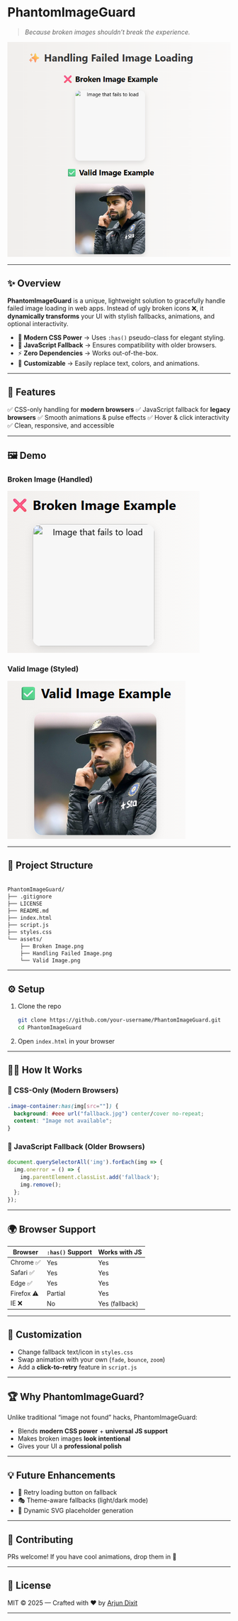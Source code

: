 #  **PhantomImageGuard**

> *Because broken images shouldn’t break the experience.*

![Demo GIF](https://github.com/Arjundixit18/PhantomImageGuard/blob/main/assets/Handling%20Failed%20Image.png) 

---

## ✨ Overview

**PhantomImageGuard** is a unique, lightweight solution to gracefully handle failed image loading in web apps.
Instead of ugly broken icons ❌, it **dynamically transforms** your UI with stylish fallbacks, animations, and optional interactivity.

* 🌈 **Modern CSS Power** → Uses `:has()` pseudo-class for elegant styling.
* 🔄 **JavaScript Fallback** → Ensures compatibility with older browsers.
* ⚡ **Zero Dependencies** → Works out-of-the-box.
* 🎨 **Customizable** → Easily replace text, colors, and animations.

---

## 🚀 Features

✅ CSS-only handling for **modern browsers**
✅ JavaScript fallback for **legacy browsers**
✅ Smooth animations & pulse effects
✅ Hover & click interactivity
✅ Clean, responsive, and accessible

---

## 🖼️ Demo

### Broken Image (Handled)

![Broken Image Demo](https://github.com/Arjundixit18/PhantomImageGuard/blob/main/assets/Broken%20Image.png) 

### Valid Image (Styled)

![Valid Image Demo](https://github.com/Arjundixit18/PhantomImageGuard/blob/main/assets/Valid%20Image.png) 

---

## 📂 Project Structure

```

PhantomImageGuard/
├── .gitignore
├── LICENSE
├── README.md
├── index.html
├── script.js
├── styles.css
└── assets/
    ├── Broken Image.png
    ├── Handling Failed Image.png
    └── Valid Image.png

```

---

## ⚙️ Setup

1. Clone the repo

   ```bash
   git clone https://github.com/your-username/PhantomImageGuard.git
   cd PhantomImageGuard
   ```

2. Open `index.html` in your browser 

---

## 🧑‍💻 How It Works

### 🔹 CSS-Only (Modern Browsers)

```css
.image-container:has(img[src=""]) {
  background: #eee url("fallback.jpg") center/cover no-repeat;
  content: "Image not available";
}
```

### 🔹 JavaScript Fallback (Older Browsers)

```javascript
document.querySelectorAll('img').forEach(img => {
  img.onerror = () => {
    img.parentElement.classList.add('fallback');
    img.remove();
  };
});
```

---

## 🌍 Browser Support

| Browser    | `:has()` Support | Works with JS  |
| ---------- | ---------------- | -------------- |
| Chrome ✅   | Yes              | Yes            |
| Safari ✅   | Yes              | Yes            |
| Edge ✅     | Yes              | Yes            |
| Firefox ⚠️ | Partial          | Yes            |
| IE ❌       | No               | Yes (fallback) |

---

## 🎨 Customization

* Change fallback text/icon in `styles.css`
* Swap animation with your own (`fade`, `bounce`, `zoom`)
* Add a **click-to-retry** feature in `script.js`

---

## 🏆 Why PhantomImageGuard?

Unlike traditional “image not found” hacks, PhantomImageGuard:

* Blends **modern CSS power** + **universal JS support**
* Makes broken images **look intentional**
* Gives your UI a **professional polish**

---

## 💡 Future Enhancements

* 🔄 Retry loading button on fallback
* 🎭 Theme-aware fallbacks (light/dark mode)
* 🎨 Dynamic SVG placeholder generation

---

## 🤝 Contributing

PRs welcome! If you have cool animations, drop them in 🎉

---

## 📜 License

MIT © 2025 — Crafted with ❤️ by [Arjun Dixit](https://github.com/Arjundixit18)

---
